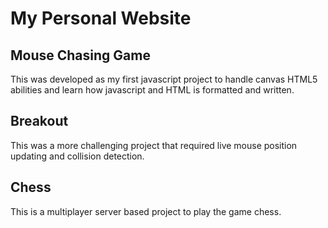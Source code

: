 # My Personal Website
## Mouse Chasing Game
This was developed as my first javascript project to handle canvas HTML5 abilities and learn how javascript and HTML is formatted and written.
## Breakout
This was a more challenging project that required live mouse position updating and collision detection.
## Chess
This is a multiplayer server based project to play the game chess.
